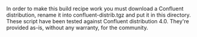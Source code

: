 In order to make this build recipe work you must download a Confluent distribution, rename it into confluent-distrib.tgz and put it in this directory. These script have been tested against Confluent distribution 4.0. They're provided as-is, without any warranty, for the community.
